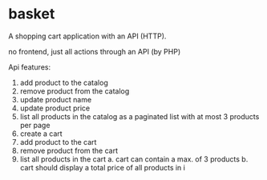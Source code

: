# basket

A shopping cart application with an API (HTTP). 

no frontend, just all actions through an API (by PHP)

Api features: 
 
1. add product to the catalog 
2. remove product from the catalog 
3. update product name 
4. update product price 
5. list all products in the catalog as a paginated list with at most 3 products per page 
6. create a cart 
7. add product to the cart 
8. remove product from the cart 
9. list all products in the cart 
a. cart can contain a max. of 3 products 
b. cart should display a total price of all products in i
